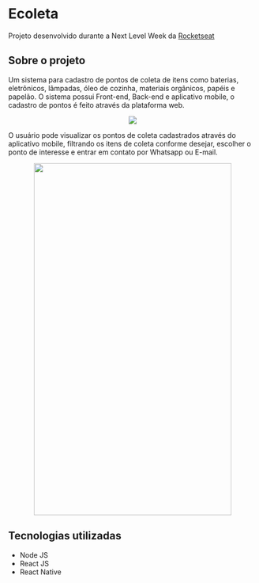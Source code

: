 # Ecoleta
Projeto desenvolvido durante a Next Level Week da [Rocketseat](https://rocketseat.com.br/)

## Sobre o projeto
Um sistema para cadastro de pontos de coleta de itens como baterias, eletrônicos, lâmpadas, óleo de cozinha, materiais orgânicos, papéis e papelão. O sistema possui Front-end, Back-end e aplicativo mobile, o cadastro de pontos é feito através da plataforma web.

<p align="center">
  <img src="https://github.com/Guirdy/ecoleta/blob/master/ecoleta-web.gif">
</p>

O usuário pode visualizar os pontos de coleta cadastrados através do aplicativo mobile, filtrando os itens de coleta conforme desejar, escolher o ponto de interesse e entrar em contato por Whatsapp ou E-mail.

<p align="center">
  <img width="400" height="711" src="https://github.com/Guirdy/ecoleta/blob/master/ecoleta-mobile.gif">
</p>

## Tecnologias utilizadas
- Node JS
- React JS
- React Native
